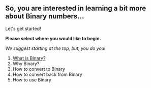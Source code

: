 ## So, you are interested in learning a bit more about Binary numbers... 

Let's get started!


**Please select where you would like to begin.**


*We suggest starting at the top, but, you do you!*

1. [What is Binary?](whatbinary.md)
2. Why Binary?
3. How to convert to Binary
4. How to convert back from Binary
5. How to use Binary



